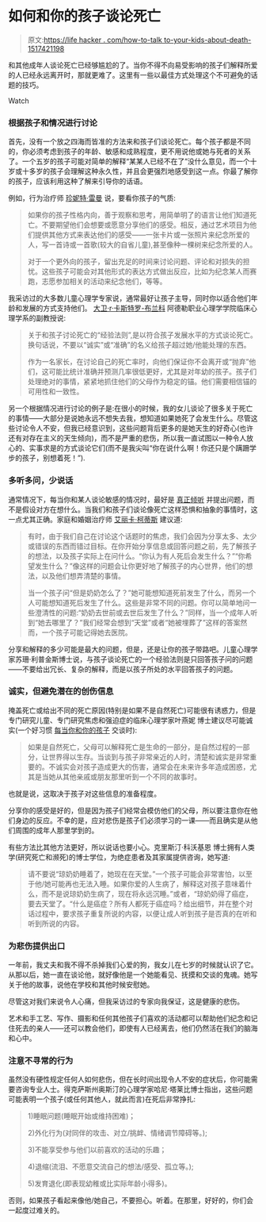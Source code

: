 # 如何和你的孩子谈论死亡

> 原文:[https://life hacker . com/how-to-talk to-your-kids-about-death-1517421198](https://lifehacker.com/how-to-talk-to-your-kids-about-death-1517421198)

和其他成年人谈论死亡已经够尴尬的了。当你不得不向易受影响的孩子们解释所爱的人已经永远离开时，那就更难了。这里有一些以最佳方式处理这个不可避免的话题的技巧。

Watch

### 根据孩子和情况进行讨论

首先，没有一个放之四海而皆准的方法来和孩子们谈论死亡。每个孩子都是不同的，你必须考虑到孩子的年龄、敏感和成熟程度，更不用说他或她与死者的关系了。一个五岁的孩子可能对简单的解释“某某人已经不在了”没什么意见，而一个十岁或十多岁的孩子会理解这种永久性，并且会更强烈地感受到这一点。你最了解你的孩子，应该利用这种了解来引导你的话语。

例如，行为治疗师 [珍妮特·雷曼](http://www.thetotaltransformation.com/) 说，要看你孩子的气质:

> 如果你的孩子性格内向，善于观察和思考，用简单明了的语言让他们知道死亡。不要期望他们会想要或愿意分享他们的感受。相反，通过艺术项目为他们提供其他方式来表达他们的感受——一张卡片或一张照片来纪念所爱的人，写一首诗或一首歌(较大的自省儿童),甚至像种一棵树来纪念所爱的人。
> 
> 对于一个更外向的孩子，留出充足的时间来讨论问题、评论和对损失的担忧。这些孩子可能会对其他形式的表达方式做出反应，比如为纪念某人而赛跑，志愿参加相关的活动来纪念他们，等等。

我采访过的大多数儿童心理学专家说，通常最好让孩子主导，同时你以适合他们年龄和发展的方式支持他们。 [大卫·r·卡斯特罗-布兰科](http://www.adler.edu/page/faculty/david-castro-blanco-phd-abpp) 阿德勒职业心理学学院临床心理学系的副教授说:

> 关于和孩子讨论死亡的“经验法则”,是以符合孩子发展水平的方式谈论死亡。换句话说，不要以“诚实”或“准确”的名义给孩子超过她/他能处理的东西。
> 
> 作为一名家长，在讨论自己的死亡率时，向他们保证你不会离开或“抛弃”他们，这可能比统计准确并预测几率很低更好，尤其是对年幼的孩子。孩子们处理绝对的事情，紧紧地抓住他们的父母作为稳定的锚。他们需要相信锚的可用性和一致性。

另一个根据情况进行讨论的例子是:在很小的时候，我的女儿谈论了很多关于死亡的事情——大部分是说她永远不想失去我，想知道如果她死了会发生什么。尽管这些讨论令人不安，但我已经意识到，这些问题背后更多的是她天生的好奇心(也许还有对存在主义的天生倾向)，而不是严重的悲伤，所以我一直试图以一种令人放心的、实事求是的方式谈论它们(而不是我尖叫“你在说什么啊！你还只是个蹒跚学步的孩子，别想着死！”).

### 多听多问，少说话

通常情况下，每当你和某人谈论敏感的情况时，最好是 [真正倾听](https://lifehacker.com/how-can-i-improve-my-listening-skills-1333981305) 并提出问题，而不是假设对方在想什么。当我们和孩子们谈论像死亡这样恐惧和抽象的事情时，这一点尤其正确。家庭和婚姻治疗师 [艾丽卡·柯蒂斯](http://www.therapywitherica.com/) 建议道:

> 有时，由于我们自己在讨论这个话题时的焦虑，我们会因为分享太多、太少或错误的东西而错过目标。在你开始分享信息或回答问题之前，先了解孩子的想法，以及孩子实际上在问什么。“你认为有人死后会发生什么？”“你希望发生什么？”像这样的问题会让你更好地了解孩子的内心世界，他们的想法，以及他们想弄清楚的事情。
> 
> 当一个孩子问“但是奶奶怎么了？”她可能想知道死前发生了什么，而另一个人可能想知道死后发生了什么。这些是非常不同的问题。你可以简单地问一些澄清性的问题:“奶奶去世前或去世后发生了什么？”同样，当一个成年人听到“她去哪里了？”我们经常会想到“天堂”或者“她被埋葬了”这样的答案然而，一个孩子可能记得她去医院。

分享和解释的多少可能是最大的问题，但是，还是让你的孩子带路吧。儿童心理学家苏珊·利普金斯博士说，与孩子谈论死亡的一个经验法则是只回答孩子问的问题——不要给出冗长、复杂的解释，而是以孩子所处的水平回答孩子的问题。

### 诚实，但避免潜在的创伤信息

掩盖死亡或给出不同的死亡原因(特别是如果不是自然死亡)可能很有诱惑力，但是专门研究儿童、专门研究焦虑和强迫症的临床心理学家叶燕妮 博士建议尽可能诚实(一个好习惯 [每当你和你的孩子](https://lifehacker.com/10-things-to-stop-saying-to-your-kids-and-what-to-say-474962146) 交谈时):

> 如果是自然死亡，父母可以解释死亡是生命的一部分，是自然过程的一部分，让世界得以生存。当谈到与孩子非常亲近的人时，清楚和诚实是非常重要的。不诚实会对孩子造成更大的伤害，通常会在未来许多年造成困惑，尤其是当她从其他亲戚或朋友那里听到一个不同的故事时。

也就是说，这取决于孩子对这些信息的准备程度。

分享你的感受是好的，但是因为孩子们经常会模仿他们的父母，所以要注意你在他们身边的反应。不幸的是，应对悲伤是孩子们必须学习的一课——而且确实是从他们周围的成年人那里学到的。

有些方法比其他方法更好，所以说话也要小心。克里斯汀·科沃基恩 博士拥有人类学(研究死亡和濒死)的博士学位，为绝症患者及其家属提供咨询，她写道:

> 请不要说“琼奶奶睡着了，她现在在天堂。”一个孩子可能会非常害怕，以至于他/她可能再也无法入睡。如果你爱的人生病了，解释这对孩子意味着什么，而不是说琼奶奶生病了，现在将永远沉睡。”或者，“琼奶奶得了癌症，要去天堂了。“什么是癌症？所有人都死于癌症吗？给出细节，并在整个对话过程中，要求孩子重复所说的内容，以便让成人听到孩子是否真的在听和听到所说的内容。

### 为悲伤提供出口

一年前，我丈夫和我不得不杀掉我们心爱的狗，我女儿在七岁的时候就认识了它。从那以后，她一直在谈论他，就好像他是一个她能看见、抚摸和交谈的鬼魂。她写关于他的故事，说他在学校和其他时候安慰她。

尽管这对我们来说令人心痛，但我采访过的专家向我保证，这是健康的悲伤。

艺术和手工艺、写作、摄影和任何其他孩子们喜欢的活动都可以帮助他们纪念和记住死去的亲人——还可以教会他们，即使有人已经离去，他们仍然活在我们的脑海和心中。

### 注意不寻常的行为

虽然没有硬性规定任何人如何悲伤，但在长时间出现令人不安的症状后，你可能需要咨询专业人士。得克萨斯州奥斯汀的心理学家哈尼·塔莱比博士指出，这些问题可能表明一个孩子(或任何其他人，就此而言)在死后非常挣扎:

> 1)睡眠问题(睡眠开始或维持困难)；
> 
> 2)外化行为(对同伴的攻击、对立/挑衅、情绪调节障碍等。);
> 
> 3)不能享受参与他们以前喜欢的活动的乐趣；
> 
> 4)退缩(流泪、不愿意交流自己的想法/感受、孤立等。);
> 
> 5)发育退化(即表现幼稚或比实际年龄小得多)。

否则，如果孩子看起来像他/她自己，不要担心。听着。在那里，好好的，你们会一起度过难关的。